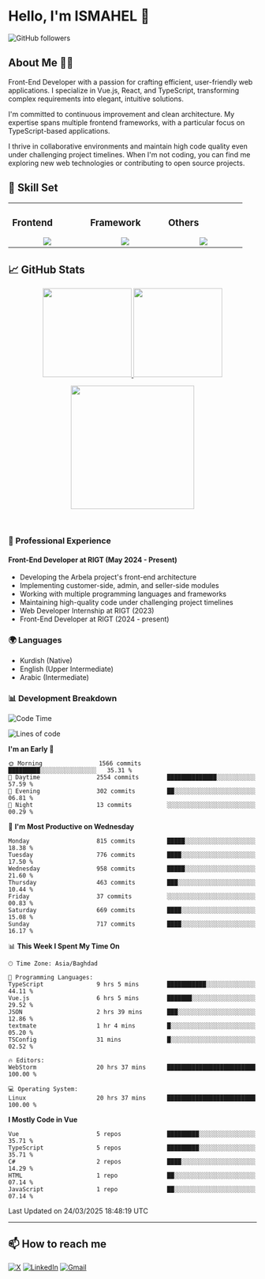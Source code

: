 # Hello, I'm ISMAHEL 👋 
![GitHub followers](https://img.shields.io/github/followers/ismahelZero) 

## About Me 👨‍💻
Front-End Developer with a passion for crafting efficient, user-friendly web applications. I specialize in Vue.js, React, and TypeScript, transforming complex requirements into elegant, intuitive solutions.

I'm committed to continuous improvement and clean architecture. My expertise spans multiple frontend frameworks, with a particular focus on TypeScript-based applications.

I thrive in collaborative environments and maintain high code quality even under challenging project timelines. When I'm not coding, you can find me exploring new web technologies or contributing to open source projects.

## 💼 Skill Set

<table><tr><td valign="top" width="25%">

### Frontend  
<a href="https://github.com/ismahelZero">
<div align="center">  
       <img src="https://skillicons.dev/icons?i=html,css,bootstrap,tailwind,js,ts&perline=4" /> 
</div>
</a>
 </td><td valign="top" width="25%">
        
### Framework
<a href="https://github.com/ismahelZero">
<div align="center">
       <img src="https://skillicons.dev/icons?i=vuejs,nuxtjs,react&perline=4" /> 
</div>
</a>

</td><td valign="top" width="25%">
  
### Others
<a href="https://github.com/ismahelZero">
<div align="center">
       <img src="https://skillicons.dev/icons?i=git,github,npm,figma,vscode,webstorm,discord,vscodeqt&perline=4" /> 
</div>
</a>
</td>
</tr></table>


## 📈 GitHub Stats
<p align="center">
    <a href="https://github.com/ismahelZero">
        <img height="180em" src="https://github-readme-stats-git-masterrstaa-rickstaa.vercel.app/api?username=ismahelZero&show_icons=true&theme=highcontrast&include_all_commits=true&count_private=true&hide_border=true"/>
        <img height="180em" src="https://github-readme-stats-eight-theta.vercel.app/api/top-langs/?username=ismahelZero&langs_count=12&layout=compact&langs_count=8&theme=highcontrast&include_all_commits=true&count_private=true&hide_border=true" />
    </a>
</p>
<!-- Activity Graph -->
<p align="center">
  <a href="https://github.com/ismahelZero">
    <img height=250 src="https://github-readme-activity-graph.vercel.app/graph?username=ismahelZero&bg_color=282c34&color=FDFD96&line=FDFD96&point=FFFFFF&area_color=79FE96&border_radius=24.5&title_color=FDFD96&border_radius=20px"/>
  </a> 
</p>

<br>

### 💼 Professional Experience
#### Front-End Developer at RIGT (May 2024 - Present)
- Developing the Arbela project's front-end architecture
- Implementing customer-side, admin, and seller-side modules
- Working with multiple programming languages and frameworks
- Maintaining high-quality code under challenging project timelines
- Web Developer Internship at RIGT (2023)
- Front-End Developer at RIGT (2024 - present)

### 🌍 Languages
- Kurdish (Native)
- English (Upper Intermediate)
- Arabic (Intermediate)

### 📊 Development Breakdown
<!--START_SECTION:waka-->
![Code Time](http://img.shields.io/badge/Code%20Time-859%20hrs%206%20mins-blue)

![Lines of code](https://img.shields.io/badge/From%20Hello%20World%20I%27ve%20Written-4.7%20million%20lines%20of%20code-blue)

**I'm an Early 🐤** 

```text
🌞 Morning                1566 commits        █████████░░░░░░░░░░░░░░░░   35.31 % 
🌆 Daytime                2554 commits        ██████████████░░░░░░░░░░░   57.59 % 
🌃 Evening                302 commits         ██░░░░░░░░░░░░░░░░░░░░░░░   06.81 % 
🌙 Night                  13 commits          ░░░░░░░░░░░░░░░░░░░░░░░░░   00.29 % 
```
📅 **I'm Most Productive on Wednesday** 

```text
Monday                   815 commits         █████░░░░░░░░░░░░░░░░░░░░   18.38 % 
Tuesday                  776 commits         ████░░░░░░░░░░░░░░░░░░░░░   17.50 % 
Wednesday                958 commits         █████░░░░░░░░░░░░░░░░░░░░   21.60 % 
Thursday                 463 commits         ███░░░░░░░░░░░░░░░░░░░░░░   10.44 % 
Friday                   37 commits          ░░░░░░░░░░░░░░░░░░░░░░░░░   00.83 % 
Saturday                 669 commits         ████░░░░░░░░░░░░░░░░░░░░░   15.08 % 
Sunday                   717 commits         ████░░░░░░░░░░░░░░░░░░░░░   16.17 % 
```


📊 **This Week I Spent My Time On** 

```text
🕑︎ Time Zone: Asia/Baghdad

💬 Programming Languages: 
TypeScript               9 hrs 5 mins        ███████████░░░░░░░░░░░░░░   44.11 % 
Vue.js                   6 hrs 5 mins        ███████░░░░░░░░░░░░░░░░░░   29.52 % 
JSON                     2 hrs 39 mins       ███░░░░░░░░░░░░░░░░░░░░░░   12.86 % 
textmate                 1 hr 4 mins         █░░░░░░░░░░░░░░░░░░░░░░░░   05.20 % 
TSConfig                 31 mins             █░░░░░░░░░░░░░░░░░░░░░░░░   02.52 % 

🔥 Editors: 
WebStorm                 20 hrs 37 mins      █████████████████████████   100.00 % 

💻 Operating System: 
Linux                    20 hrs 37 mins      █████████████████████████   100.00 % 
```

**I Mostly Code in Vue** 

```text
Vue                      5 repos             █████████░░░░░░░░░░░░░░░░   35.71 % 
TypeScript               5 repos             █████████░░░░░░░░░░░░░░░░   35.71 % 
C#                       2 repos             ████░░░░░░░░░░░░░░░░░░░░░   14.29 % 
HTML                     1 repo              ██░░░░░░░░░░░░░░░░░░░░░░░   07.14 % 
JavaScript               1 repo              ██░░░░░░░░░░░░░░░░░░░░░░░   07.14 % 
```




 Last Updated on 24/03/2025 18:48:19 UTC
<!--END_SECTION:waka-->

---
## 📫 How to reach me
[![X](https://img.shields.io/badge/X-informational?style=for-the-badge&logo=X&logoColor=white)](https://www.twitter.com/ismahel_zero/)
[![LinkedIn](https://img.shields.io/badge/LinkedIn-0077B5?style=for-the-badge&logo=linkedin&logoColor=white)](https://linkedin.com/in/ismahel-zero-1053b4228)
[![Gmail](https://img.shields.io/badge/Gmail-informational?style=for-the-badge&color=EA4335&logo=gmail&logoColor=white)](mailto:ismahel.zero94@gmail.com?subject=Hey!)
